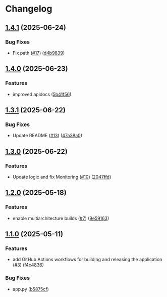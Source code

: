 # Changelog

## [1.4.1](https://github.com/remla25-team3/app-service/compare/v1.4.0...v1.4.1) (2025-06-24)


### Bug Fixes

* Fix path ([#17](https://github.com/remla25-team3/app-service/issues/17)) ([d4b9839](https://github.com/remla25-team3/app-service/commit/d4b98394122ac5546a213d248885dbd3d3891e79))

## [1.4.0](https://github.com/remla25-team3/app-service/compare/v1.3.1...v1.4.0) (2025-06-23)


### Features

* improved apidocs ([5b41f56](https://github.com/remla25-team3/app-service/commit/5b41f56e77d079b29abaabf1aa0564e17c6456d9))

## [1.3.1](https://github.com/remla25-team3/app-service/compare/v1.3.0...v1.3.1) (2025-06-22)


### Bug Fixes

* Update README ([#13](https://github.com/remla25-team3/app-service/issues/13)) ([47a38a0](https://github.com/remla25-team3/app-service/commit/47a38a06f18273fb67680b9a52a39c29889d572d))

## [1.3.0](https://github.com/remla25-team3/app-service/compare/v1.2.0...v1.3.0) (2025-06-22)


### Features

* Update logic and fix Monitoring ([#10](https://github.com/remla25-team3/app-service/issues/10)) ([2047ffd](https://github.com/remla25-team3/app-service/commit/2047ffd29fcb4f8e16b84d2a291c131fdedbf7a2))

## [1.2.0](https://github.com/remla25-team3/app-service/compare/v1.1.0...v1.2.0) (2025-05-18)


### Features

* enable multiarchitecture builds ([#7](https://github.com/remla25-team3/app-service/issues/7)) ([9e59163](https://github.com/remla25-team3/app-service/commit/9e59163496f368fdbeadb4daead7439cc1633da5))

## [1.1.0](https://github.com/remla25-team3/app-service/compare/v1.0.0...v1.1.0) (2025-05-11)


### Features

* add GitHub Actions workflows for building and releasing the application ([#3](https://github.com/remla25-team3/app-service/issues/3)) ([f4c4836](https://github.com/remla25-team3/app-service/commit/f4c4836b568b7dafa507a15dba55e382e13ea895))


### Bug Fixes

* app.py ([b5875cf](https://github.com/remla25-team3/app-service/commit/b5875cfb88340a614f170e7ecd95d27a20d50278))
